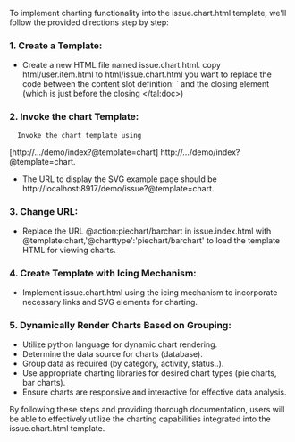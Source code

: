 To implement charting functionality into the issue.chart.html template, we'll follow the provided directions step by step:

### 1. Create a Template:
   - Create a new HTML file named issue.chart.html.
      copy html/user.item.html to html/issue.chart.html you want to replace the code between the content slot definition:
         `<td class="content" metal:fill-slot="content">
         and the closing <td> element (which is just before the closing
         </tal:doc>)

### 2. Invoke the chart Template:
      Invoke the chart template using
   [http://.../demo/index?@template=chart] http://.../demo/index?@template=chart.

   - The URL to display the SVG example page should be http://localhost:8917/demo/issue?@template=chart.
   

### 3. Change URL:
   - Replace the URL @action:piechart/barchart in issue.index.html with @template:chart,'@charttype':'piechart/barchart' to load the template HTML for viewing charts.

### 4. Create Template with Icing Mechanism:
   - Implement issue.chart.html using the icing mechanism to incorporate necessary links and SVG elements for charting.

### 5. Dynamically Render Charts Based on Grouping:
   - Utilize python language for dynamic chart rendering.
   - Determine the data source for charts (database).
   - Group data as required (by category, activity, status..).
   - Use appropriate charting libraries for desired chart types (pie charts, bar charts).
   - Ensure charts are responsive and interactive for effective data analysis.

By following these steps and providing thorough documentation, users will be able to effectively utilize the charting capabilities integrated into the issue.chart.html template.